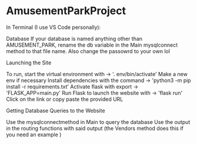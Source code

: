 # AmusementParkProject
In Terminal (I use VS Code personally): 

Database
If your database is named anything other than AMUSEMENT_PARK,
rename the db variable in the Main mysqlconnect method  to that file name.
Also change the passowrd to your own lol

Launching the Site

To run, start the virtual environment with -> '. env/bin/activate' 
Make a new env if necessary 
Install dependencies with the command -> 'python3 -m pip install -r requirements.txt'
Activate flask with export -> 'FLASK_APP=main.py'
Run Flask to launch the website with -> 'flask run' 
Click on the link or copy paste the provided URL 

Getting Database Queries to the Website

Use the mysqlconnectmethod in Main to query the database
Use the output in the routing functions with said output 
(the Vendors method does this if you need an example )


